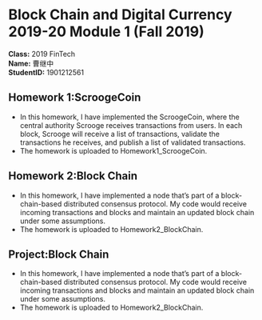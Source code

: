# Block Chain and Digital Currency 2019-20 Module 1 (Fall 2019)
**Class:**
2019 FinTech  
**Name:**
曹继中  
**StudentID:**
1901212561  

## Homework 1:ScroogeCoin  
* In this homework, I have implemented the ScroogeCoin, where the central authority Scrooge receives transactions from users.  In each block, Scrooge will receive a list of transactions, validate the transactions he receives, and publish a list of validated transactions.  
* The homework is uploaded to Homework1_ScroogeCoin.   


## Homework 2:Block Chain  
* In this homework, I have implemented a node that’s part of a block-chain-based distributed consensus protocol. My code would receive incoming transactions and blocks and maintain an updated block chain under some assumptions.
* The homework is uploaded to Homework2_BlockChain.


## Project:Block Chain  
* In this homework, I have implemented a node that’s part of a block-chain-based distributed consensus protocol. My code would receive incoming transactions and blocks and maintain an updated block chain under some assumptions.
* The homework is uploaded to Homework2_BlockChain.
